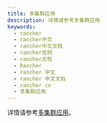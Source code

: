 ```yaml
---
title: 多集群应用
description: 详情请参考多集群应用
keywords:
  - rancher
  - rancher中文
  - rancher中文文档
  - rancher官网
  - rancher文档
  - Rancher
  - rancher 中文
  - rancher 中文文档
  - rancher cn
  - 多集群应用
---
```


详情请参考[多集群应用](/docs/rancher2/helm-charts/legacy-catalogs/multi-cluster-apps/_index)。
